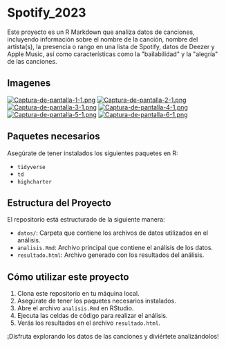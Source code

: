 # Spotify_2023

Este proyecto es un R Markdown que analiza datos de canciones, incluyendo información sobre el nombre de la canción, nombre del artista(s), la presencia o rango en una lista de Spotify, datos de Deezer y Apple Music, así como características como la "bailabilidad" y la "alegría" de las canciones.
## Imagenes
[![Captura-de-pantalla-1-1.png](https://i.postimg.cc/sXzJHFkM/Captura-de-pantalla-1-1.png)](https://postimg.cc/gwMRr7kp)
[![Captura-de-pantalla-2-1.png](https://i.postimg.cc/sgZ9VDyB/Captura-de-pantalla-2-1.png)](https://postimg.cc/rDMtjTDc)
[![Captura-de-pantalla-3-1.png](https://i.postimg.cc/90MZscJQ/Captura-de-pantalla-3-1.png)](https://postimg.cc/YG5vWK55)
[![Captura-de-pantalla-4-1.png](https://i.postimg.cc/CLRbNLRv/Captura-de-pantalla-4-1.png)](https://postimg.cc/ZCh9YmF3)
[![Captura-de-pantalla-5-1.png](https://i.postimg.cc/C16zBksw/Captura-de-pantalla-5-1.png)](https://postimg.cc/2bhzgqtt)
[![Captura-de-pantalla-6-1.png](https://i.postimg.cc/bYsgvjxj/Captura-de-pantalla-6-1.png)](https://postimg.cc/c6GwD2kD)



## Paquetes necesarios

Asegúrate de tener instalados los siguientes paquetes en R:

- `tidyverse`
- `td`
- `highcharter`

## Estructura del Proyecto

El repositorio está estructurado de la siguiente manera:

- `datos/`: Carpeta que contiene los archivos de datos utilizados en el análisis.
- `analisis.Rmd`: Archivo principal que contiene el análisis de los datos.
- `resultado.html`: Archivo generado con los resultados del análisis.

## Cómo utilizar este proyecto

1. Clona este repositorio en tu máquina local.
2. Asegúrate de tener los paquetes necesarios instalados.
3. Abre el archivo `analisis.Rmd` en RStudio.
4. Ejecuta las celdas de código para realizar el análisis.
5. Verás los resultados en el archivo `resultado.html`.

¡Disfruta explorando los datos de las canciones y diviértete analizándolos!
